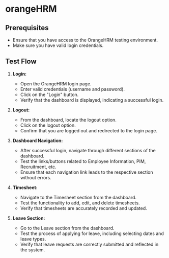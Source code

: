 # orangeHRM

 
## Prerequisites
 
- Ensure that you have access to the OrangeHRM testing environment.
- Make sure you have valid login credentials.
 
## Test Flow
 
1. **Login:**
    - Open the OrangeHRM login page.
    - Enter valid credentials (username and password).
    - Click on the "Login" button.
    - Verify that the dashboard is displayed, indicating a successful login.
 
2. **Logout:**
    - From the dashboard, locate the logout option.
    - Click on the logout option.
    - Confirm that you are logged out and redirected to the login page.
 
3. **Dashboard Navigation:**
    - After successful login, navigate through different sections of the dashboard.
    - Test the links/buttons related to Employee Information, PIM, Recruitment, etc.
    - Ensure that each navigation link leads to the respective section without errors.
 
4. **Timesheet:**
    - Navigate to the Timesheet section from the dashboard.
    - Test the functionality to add, edit, and delete timesheets.
    - Verify that timesheets are accurately recorded and updated.
 
5. **Leave Section:**
    - Go to the Leave section from the dashboard.
    - Test the process of applying for leave, including selecting dates and leave types.
    - Verify that leave requests are correctly submitted and reflected in the system.
